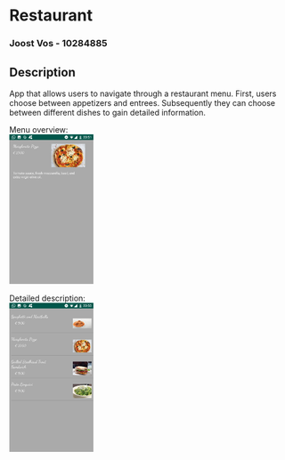 # Restaurant

### Joost Vos - 10284885

## Description

App that allows users to navigate through a restaurant menu.
First, users choose between appetizers and entrees. Subsequently they can choose between different dishes to gain detailed information.

Menu overview: <br/>
<img src="/doc/Screenshot_Menu.png" height="30%" width="30%"/>

Detailed description: <br/>
<img src="/doc/Screenshot_Detail.png" height="30%" width="30%"/>
